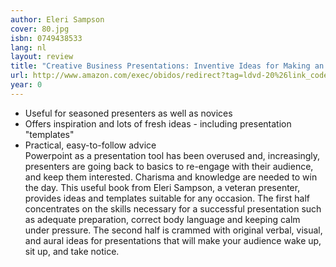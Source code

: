 ```yaml
---
author: Eleri Sampson
cover: 80.jpg
isbn: 0749438533
lang: nl
layout: review
title: "Creative Business Presentations: Inventive Ideas for Making an Instant Impact"
url: http://www.amazon.com/exec/obidos/redirect?tag=ldvd-20%26link_code=xm2%26camp=2025%26creative=165953%26path=http://www.amazon.com/gp/redirect.html%253fASIN=0749438533%2526tag=ldvd-20%2526lcode=xm2%2526cID=2025%2526ccmID=165953%2526location=/o/ASIN/0749438533%25253FSubscriptionId=0VJDVJ14KM0P0VXDCQ82
year: 0
---
```


- Useful for seasoned presenters as well as novices
- Offers inspiration and lots of fresh ideas - including presentation "templates"
- Practical, easy-to-follow advice  
  Powerpoint as a presentation tool has been overused and, increasingly, presenters are going back to basics to re-engage with their audience, and keep them interested. Charisma and knowledge are needed to win the day. This useful book from Eleri Sampson, a veteran presenter, provides ideas and templates suitable for any occasion. The first half concentrates on the skills necessary for a successful presentation such as adequate preparation, correct body language and keeping calm under pressure. The second half is crammed with original verbal, visual, and aural ideas for presentations that will make your audience wake up, sit up, and take notice.
